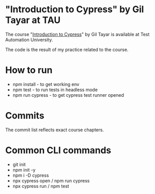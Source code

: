 
# "Introduction to Cypress" by Gil Tayar at TAU

The course "[Introduction to Cypress]((https://testautomationu.applitools.com/cypress-tutorial/).
)" by Gil Tayar is available at Test Automation University.

The code is the result of my practice related to the course.

# How to run
- npm install - to get working env
- npm test  - to run tests in headless mode
- npm run cypress - to get cypress test runner opened

# Commits
The commit list reflects exact course chapters.

# Common CLI commands
- git init
- npm init -y
- npm i -D cypress
- npx cypress open / npm run cypress
- npx cypress run / npm test